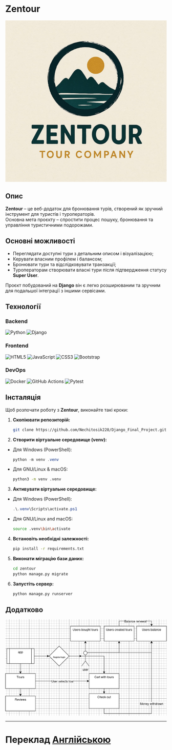 # Zentour

![Logo](images/logo.jpg)

## Опис
**Zentour** – це веб-додаток для бронювання турів, створений як зручний інструмент для туристів і туроператорів.  
Основна мета проєкту – спростити процес пошуку, бронювання та управління туристичними подорожами.

## Основні можливості
- Переглядати доступні тури з детальним описом і візуалізацією;
- Керувати власним профілем і балансом;
- Бронювати тури та відслідковувати транзакції;
- Туроператорам створювати власні тури після підтвердження статусу **Super User**.

Проєкт побудований на **Django**  він є легко розширюваним та зручним для подальшої інтеграції з іншими сервісами.

## Технології

### Backend

![Python](https://img.shields.io/badge/Python-3776AB?style=for-the-badge&logo=python&logoColor=white)
![Django](https://img.shields.io/badge/Django-092E20?style=for-the-badge&logo=django&logoColor=white)

### Frontend

![HTML5](https://img.shields.io/badge/HTML5-E34F26?style=for-the-badge&logo=html5&logoColor=white)
![JavaScript](https://img.shields.io/badge/JavaScript-F7DF1E?style=for-the-badge&logo=javascript&logoColor=black)
![CSS3](https://img.shields.io/badge/CSS3-1572B6?style=for-the-badge&logo=css3&logoColor=white)
![Bootstrap](https://img.shields.io/badge/Bootstrap-7952B3?style=for-the-badge&logo=bootstrap&logoColor=white)

### DevOps

![Docker](https://img.shields.io/badge/Docker-2496ED?style=for-the-badge&logo=docker&logoColor=white)
![GitHub Actions](https://img.shields.io/badge/GitHub%20Actions-2088FF?style=for-the-badge&logo=githubactions&logoColor=white)
![Pytest](https://img.shields.io/badge/Pytest-0A9EDC?style=for-the-badge&logo=pytest&logoColor=white)
## Інсталяція
Щоб розпочати роботу з **Zentour**, виконайте такі кроки:

1. **Скопіювати репозиторій:**

    ```bash
    git clone https://github.com/Nechitosik228/Django_Final_Project.git
    ```
2. **Створити віртуальне середовище (venv):**

+ Для Windows (PowerShell):
    ```powershell
    python -m venv .venv
    ```
+ Для GNU/Linux & macOS:
    ```bash
    python3 -m venv .venv
    ```
3. **Активувати віртуальне середовище:**
+ Для Windows (PowerShell):
    ```powershell
    .\.venv\Scripts\activate.ps1    
    ```
+ Для GNU/Linux and macOS:
    ```bash
    source .venv\bin\activate
    ```
4. **Встановіть необхідні залежності:**
    ```bash
    pip install -r requirements.txt 
    ```
5. **Виконати міграцію бази даних:**
    ```bash
    cd zentour
    python manage.py migrate
    ```
6. **Запустіть сервер:**
    ```bash
    python manage.py runserver
    ```
## Додатково

![Schema](images/zentour.drawio.png)

---
# Переклад [Англійською](README.md)
